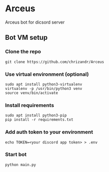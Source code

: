 # Arceus
Arceus bot for dicsord server

## Bot VM setup

### Clone the repo
```
git clone https://github.com/chrizandr/Arceus
```

### Use virtual environment (optional)

```
sudo apt install python3-virtualenv
virtualenv -p /usr/bin/python3 venv
source venv/bin/activate
```

### Install requirements
```
sudo apt install python3-pip
pip install -r requirements.txt
```

### Add auth token to your environment
```
echo TOKEN=<your discord app token> > .env
```

### Start bot
```
python main.py
```